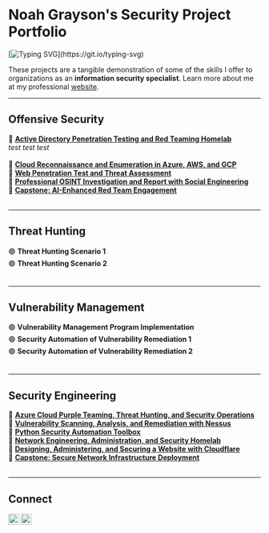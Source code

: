 # Noah Grayson's Security Project Portfolio

[![Typing SVG](https://readme-typing-svg.demolab.com?font=Exo+2&pause=1000&color=A81919&random=false&width=300&lines=Security+Engineering.;Security+Research.;Cloud+Security.;AI+Security.;DevSecOps.;Penetration+Testing.;Red+Teaming.)](https://git.io/typing-svg)

These projects are a tangible demonstration of some of the skills I offer to organizations as an **information security specialist**. Learn more about me at my professional <a href="https://noahsec.pro/">website</a>.

<hr/>

## Offensive Security
🔴 <a href="https://github.com/noah-sec/">**Active Directory Penetration Testing and Red Teaming Homelab**</a> <br/>
   *test test test* 
<br/>
<br/>
🔴 <a href="https://github.com/noah-sec/">**Cloud Reconnaissance and Enumeration in Azure, AWS, and GCP**</a> <br/>
🔴 <a href="https://github.com/noah-sec/">**Web Penetration Test and Threat Assessment**</a> <br/>
🔴 <a href="https://github.com/noah-sec/">**Professional OSINT Investigation and Report with Social Engineering**</a> <br/>
🔴 <a href="https://github.com/noah-sec/">**Capstone: AI-Enhanced Red Team Engagement**</a> <br/>
<br/>
<hr/>

## Threat Hunting
🟣 **Threat Hunting Scenario 1**</a> <br/>
🟣 **Threat Hunting Scenario 2**</a> <br/>
<br/>
<hr/>

## Vulnerability Management
🟢 **Vulnerability Management Program Implementation**</a> <br/>
🟢 **Security Automation of Vulnerability Remediation 1**</a> <br/>
🟢 **Security Automation of Vulnerability Remediation 2**</a> <br/>
<br/>
<hr/>

## Security Engineering
🔵 <a href="https://github.com/noah-sec/">**Azure Cloud Purple Teaming, Threat Hunting, and Security Operations**</a> <br/>
🔵 <a href="https://github.com/noah-sec/">**Vulnerability Scanning, Analysis, and Remediation with Nessus**</a> <br/>
🔵 <a href="https://github.com/noah-sec/python-toolbox">**Python Security Automation Toolbox**</a> <br/>
🔵 <a href="https://github.com/noah-sec/">**Network Engineering, Administration, and Security Homelab**</a> <br/>
🔵 <a href="https://github.com/noah-sec/">**Designing, Administering, and Securing a Website with Cloudflare**</a> <br/>
🔵 <a href="https://github.com/noah-sec/">**Capstone: Secure Network Infrastructure Deployment**</a> <br/>
<br/>
<hr/>

## Connect

[<img align="left" alt="f" width="22px" src="https://cdn.simpleicons.org/x/32" />][twitter]
[<img align="left" alt="f" width="22px" src="https://cdn.jsdelivr.net/npm/simple-icons@latest/icons/linkedin.svg" />][linkedin]

[twitter]: https://x.com/___________
[linkedin]: https://linkedin.com/in/noahsec/
